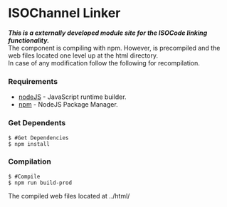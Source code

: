 # ISOChannel Linker
***This is a externally developed module site for the ISOCode linking functionality.***\
The component is compiling with npm. However, is precompiled and the web files located one level up at the html directory.\
In case of any modification follow the following for recompilation.

### Requirements
* [nodeJS](https://nodejs.org/en) - JavaScript runtime builder.
* [npm](https://www.npmjs.com/get-npm) - NodeJS Package Manager.

### Get Dependents
```
$ #Get Dependencies 
$ npm install
```

### Compilation
```
$ #Compile
$ npm run build-prod 
```
The compiled web files located at ../html/